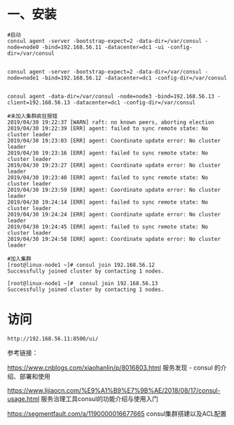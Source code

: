 # 一、安装
```
#启动
consul agent -server -bootstrap-expect=2 -data-dir=/var/consul -node=node0 -bind=192.168.56.11 -datacenter=dc1 -ui -config-dir=/var/consul


consul agent -server -bootstrap-expect=2 -data-dir=/var/consul -node=node1 -bind=192.168.56.12 -datacenter=dc1 -config-dir=/var/consul


consul agent -data-dir=/var/consul -node=node3 -bind=192.168.56.13 -client=192.168.56.13 -datacenter=dc1 -config-dir=/var/consul

#未加入集群疯狂报错
2019/04/30 19:22:37 [WARN] raft: no known peers, aborting election
2019/04/30 19:22:39 [ERR] agent: failed to sync remote state: No cluster leader
2019/04/30 19:23:03 [ERR] agent: Coordinate update error: No cluster leader
2019/04/30 19:23:16 [ERR] agent: failed to sync remote state: No cluster leader
2019/04/30 19:23:27 [ERR] agent: Coordinate update error: No cluster leader
2019/04/30 19:23:40 [ERR] agent: failed to sync remote state: No cluster leader
2019/04/30 19:23:59 [ERR] agent: Coordinate update error: No cluster leader
2019/04/30 19:24:14 [ERR] agent: failed to sync remote state: No cluster leader
2019/04/30 19:24:24 [ERR] agent: Coordinate update error: No cluster leader
2019/04/30 19:24:45 [ERR] agent: failed to sync remote state: No cluster leader
2019/04/30 19:24:58 [ERR] agent: Coordinate update error: No cluster leader

#加入集群
[root@linux-node1 ~]# consul join 192.168.56.12
Successfully joined cluster by contacting 1 nodes.

[root@linux-node1 ~]#  consul join 192.168.56.13
Successfully joined cluster by contacting 1 nodes.

```

# 访问
```
http://192.168.56.11:8500/ui/
```

参考链接：

https://www.cnblogs.com/xiaohanlin/p/8016803.html   服务发现 - consul 的介绍、部署和使用


https://www.lijiaocn.com/%E9%A1%B9%E7%9B%AE/2018/08/17/consul-usage.html  服务治理工具consul的功能介绍与使用入门


https://segmentfault.com/a/1190000016677665  consul集群搭建以及ACL配置
